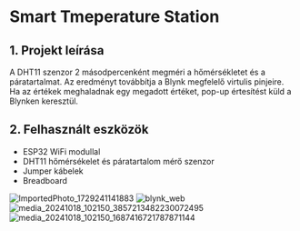 # Smart Tmeperature Station

## 1. Projekt leírása

A DHT11 szenzor 2 másodpercenként megméri a hőmérsékletet és a páratartalmat.
Az eredményt továbbítja a Blynk megfelelő virtulis pinjeire.
Ha az értékek meghaladnak egy megadott értéket, pop-up értesítést küld a Blynken keresztül.

## 2. Felhasznált eszközök

- ESP32 WiFi modullal
- DHT11 hőmérsékelet és páratartalom mérő szenzor
- Jumper kábelek
- Breadboard


![ImportedPhoto_1729241141883](https://github.com/user-attachments/assets/f5393edf-178b-4da6-818a-225284e5a1bf)
![blynk_web](https://github.com/user-attachments/assets/491ff1da-f560-4cd5-8243-d645dd029029)
![media_20241018_102150_3857213482230072495](https://github.com/user-attachments/assets/69c26514-1a01-46af-a8c3-957c48ce4c97)
![media_20241018_102150_1687416721787871144](https://github.com/user-attachments/assets/1ad776cb-ce0f-4666-833f-15b2522de037)
